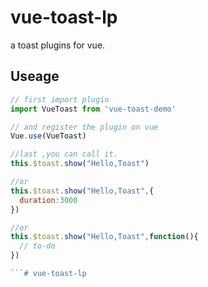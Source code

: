 # vue-toast-lp

a toast plugins for vue.

## Useage

```javascript
// first import plugin
import VueToast from 'vue-toast-demo'

// and register the plugin on vue
Vue.use(VueToast)

//last ,you can call it.
this.$toast.show("Hello,Toast")

//or
this.$toast.show("Hello,Toast",{
  duration:3000
})

//or
this.$toast.show("Hello,Toast",function(){
  // to-do
})

```# vue-toast-lp
